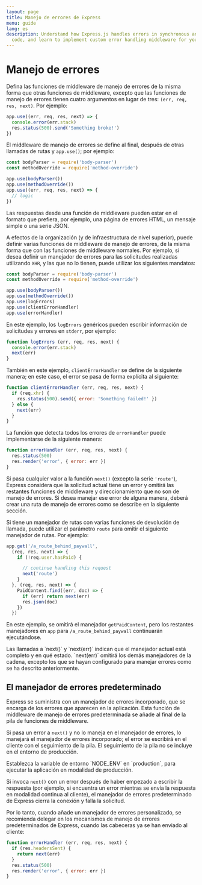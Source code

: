 ```yaml
---
layout: page
title: Manejo de errores de Express
menu: guide
lang: es
description: Understand how Express.js handles errors in synchronous and asynchronous
  code, and learn to implement custom error handling middleware for your applications.
---
```


# Manejo de errores

Defina las funciones de middleware de manejo de errores de la misma forma que otras funciones de middleware, excepto que las funciones de manejo de errores tienen cuatro argumentos en lugar de tres: `(err, req, res, next)`. Por ejemplo:

```js
app.use((err, req, res, next) => {
  console.error(err.stack)
  res.status(500).send('Something broke!')
})
```

El middleware de manejo de errores se define al final, después de otras llamadas de rutas y `app.use()`; por ejemplo:

```js
const bodyParser = require('body-parser')
const methodOverride = require('method-override')

app.use(bodyParser())
app.use(methodOverride())
app.use((err, req, res, next) => {
  // logic
})
```

Las respuestas desde una función de middleware pueden estar en el formato que prefiera, por ejemplo, una página de errores HTML, un mensaje simple o una serie JSON.

A efectos de la organización (y de infraestructura de nivel superior), puede definir varias funciones de middleware de manejo de errores, de la misma forma que con las funciones de middleware normales. Por ejemplo, si desea definir un manejador de errores para las solicitudes realizadas utilizando `XHR`, y las que no lo tienen, puede utilizar los siguientes mandatos:

```js
const bodyParser = require('body-parser')
const methodOverride = require('method-override')

app.use(bodyParser())
app.use(methodOverride())
app.use(logErrors)
app.use(clientErrorHandler)
app.use(errorHandler)
```

En este ejemplo, los `logErrors` genéricos pueden escribir información de solicitudes y errores en `stderr`, por ejemplo:

```js
function logErrors (err, req, res, next) {
  console.error(err.stack)
  next(err)
}
```

También en este ejemplo, `clientErrorHandler` se define de la siguiente manera; en este caso, el error se pasa de forma explícita al siguiente:

```js
function clientErrorHandler (err, req, res, next) {
  if (req.xhr) {
    res.status(500).send({ error: 'Something failed!' })
  } else {
    next(err)
  }
}
```

La función que detecta todos los errores de `errorHandler` puede implementarse de la siguiente manera:

```js
function errorHandler (err, req, res, next) {
  res.status(500)
  res.render('error', { error: err })
}
```

Si pasa cualquier valor a la función `next()` (excepto la serie `'route'`), Express considera que la solicitud actual tiene un error y omitirá las restantes funciones de middleware y direccionamiento que no son de manejo de errores. Si desea manejar ese error de alguna manera, deberá crear una ruta de manejo de errores como se describe en la siguiente sección.

Si tiene un manejador de rutas con varias funciones de devolución de llamada, puede utilizar el parámetro `route` para omitir el siguiente manejador de rutas.  Por ejemplo:

```js
app.get('/a_route_behind_paywall',
  (req, res, next) => {
    if (!req.user.hasPaid) {

      // continue handling this request
      next('route')
    }
  }, (req, res, next) => {
    PaidContent.find((err, doc) => {
      if (err) return next(err)
      res.json(doc)
    })
  })
```

En este ejemplo, se omitirá el manejador `getPaidContent`, pero los restantes manejadores en `app` para `/a_route_behind_paywall` continuarán ejecutándose.

<div class="doc-box doc-info" markdown="1">
Las llamadas a `next()` y `next(err)` indican que el manejador actual está completo y en qué estado.  `next(err)` omitirá los demás manejadores de la cadena, excepto los que se hayan configurado para manejar errores como se ha descrito anteriormente.
</div>

## El manejador de errores predeterminado

Express se suministra con un manejador de errores incorporado, que se encarga de los errores que aparecen en la aplicación. Esta función de middleware de manejo de errores predeterminada se añade al final de la pila de funciones de middleware.

Si pasa un error a `next()` y no lo maneja en el manejador de errores, lo manejará el manejador de errores incorporado; el error se escribirá en el cliente con el seguimiento de la pila. El seguimiento de la pila no se incluye en el entorno de producción.

<div class="doc-box doc-info" markdown="1">
Establezca la variable de entorno `NODE_ENV` en `production`, para ejecutar la aplicación en modalidad de producción.
</div>

Si invoca `next()` con un error después de haber empezado a escribir la respuesta (por ejemplo, si encuentra un error mientras se envía la respuesta en modalidad continua al cliente), el manejador de errores predeterminado de Express cierra la conexión y falla la solicitud.

Por lo tanto, cuando añade un manejador de errores personalizado, se recomienda delegar en los mecanismos de manejo de errores predeterminados de Express, cuando las cabeceras ya se han enviado al cliente:

```js
function errorHandler (err, req, res, next) {
  if (res.headersSent) {
    return next(err)
  }
  res.status(500)
  res.render('error', { error: err })
}
```
